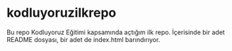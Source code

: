 # kodluyoruzilkrepo
Bu repo Kodluyoruz Eğitimi kapsamında açtığım ilk repo. İçerisinde bir adet README dosyası, bir adet de index.html barındırıyor.